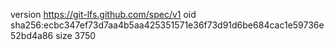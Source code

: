 version https://git-lfs.github.com/spec/v1
oid sha256:ecbc347ef73d7aa4b5aa425351571e36f73d91d6be684cac1e59736e52bd4a86
size 3750
